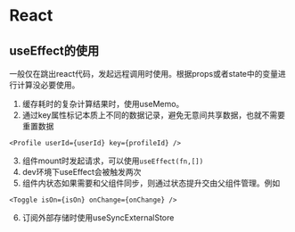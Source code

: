 # React

## useEffect的使用

一般仅在跳出react代码，发起远程调用时使用。根据props或者state中的变量进行计算没必要使用。

1. 缓存耗时的复杂计算结果时，使用useMemo。
2. 通过key属性标记本质上不同的数据记录，避免无意间共享数据，也就不需要重置数据

```
<Profile userId={userId} key={profileId} />
```

3. 组件mount时发起请求，可以使用`useEffect(fn,[])`
4. dev环境下useEffect会被触发两次
5. 组件内状态如果需要和父组件同步，则通过状态提升交由父组件管理。例如

```
<Toggle isOn={isOn} onChange={onChange} />
```

6. 订阅外部存储时使用useSyncExternalStore
